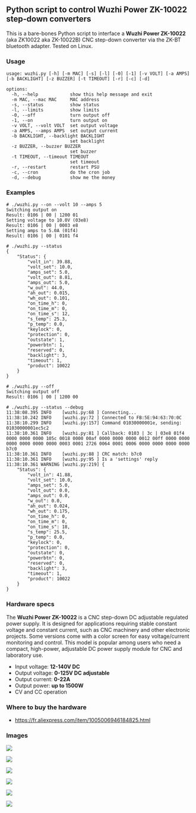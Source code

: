 ## Python script to control Wuzhi Power ZK-10022 step-down converters

This is a bare-bones Python script to interface a **Wuzhi Power ZK-10022** (aka ZK10022 aka ZK-10022B) CNC step-down converter via the ZK-BT bluetooth adapter. Tested on Linux.

### Usage

```
usage: wuzhi.py [-h] [-m MAC] [-s] [-l] [-0] [-1] [-v VOLT] [-a AMPS] [-b BACKLIGHT] [-z BUZZER] [-t TIMEOUT] [-r] [-c] [-d]

options:
  -h, --help            show this help message and exit
  -m MAC, --mac MAC     MAC address
  -s, --status          show status
  -l, --limits          show limits
  -0, --off             turn output off
  -1, --on              turn output on
  -v VOLT, --volt VOLT  set output voltage
  -a AMPS, --amps AMPS  set output current
  -b BACKLIGHT, --backlight BACKLIGHT
                        set backlight
  -z BUZZER, --buzzer BUZZER
                        set buzzer
  -t TIMEOUT, --timeout TIMEOUT
                        set timeout
  -r, --restart         restart PSU
  -c, --cron            do the cron job
  -d, --debug           show me the money
```

### Examples

```
# ./wuzhi.py --on --volt 10 --amps 5
Switching output on
Result: 0106 | 00 | 1200 01
Setting voltage to 10.0V (03e8)
Result: 0106 | 00 | 0003 e8
Setting amps to 5.0A (01f4)
Result: 0106 | 00 | 0101 f4

# ./wuzhi.py --status
{
    "Status": {
        "volt_in": 39.88,
        "volt_set": 10.0,
        "amps_set": 5.0,
        "volt_out": 8.81,
        "amps_out": 5.0,
        "w_out": 44.0,
        "ah_out": 0.015,
        "wh_out": 0.101,
        "on_time_h": 0,
        "on_time_m": 0,
        "on_time_s": 12,
        "s_temp": 25.3,
        "p_temp": 0.0,
        "keylock": 0,
        "protection": 0,
        "outstate": 1,
        "powerbtn": 1,
        "reserved": 0,
        "backlight": 3,
        "timeout": 1,
        "product": 10022
    }
}

# ./wuzhi.py --off
Switching output off
Result: 0106 | 00 | 1200 00

# ./wuzhi.py --status --debug
11:38:08.395 INFO    [wuzhi.py:68 ] Connecting...
11:38:10.242 INFO    [wuzhi.py:72 ] Connected to FB:5E:94:63:70:0C
11:38:10.299 INFO    [wuzhi.py:157] Command 01030000001e, sending: 01030000001ec5c2
11:38:10.361 INFO    [wuzhi.py:81 ] Callback: 0103 | 3c | 03e8 01f4 0000 0000 0000 105c 0018 0000 00af 0000 0000 0000 0012 00ff 0000 0000 0000 0000 0000 0000 0003 0001 2726 0064 0001 0006 0000 0000 0000 0000 b7c0
11:38:10.361 INFO    [wuzhi.py:88 ] CRC match: b7c0
11:38:10.361 INFO    [wuzhi.py:95 ] Is a 'settings' reply
11:38:10.361 WARNING [wuzhi.py:219] {
    "Status": {
        "volt_in": 41.88,
        "volt_set": 10.0,
        "amps_set": 5.0,
        "volt_out": 0.0,
        "amps_out": 0.0,
        "w_out": 0.0,
        "ah_out": 0.024,
        "wh_out": 0.175,
        "on_time_h": 0,
        "on_time_m": 0,
        "on_time_s": 18,
        "s_temp": 25.5,
        "p_temp": 0.0,
        "keylock": 0,
        "protection": 0,
        "outstate": 0,
        "powerbtn": 0,
        "reserved": 0,
        "backlight": 3,
        "timeout": 1,
        "product": 10022
    }
}
```

### Hardware specs

The **Wuzhi Power ZK-10022** is a CNC step-down DC adjustable regulated power supply. It is designed
for applications requiring stable constant voltage and constant current, such as CNC machinery and
other electronic projects. Some versions come with a color screen for easy voltage/current monitoring
and control. This model is popular among users who need a compact, high-power, adjustable DC power
supply module for CNC and laboratory use.

* Input voltage: **12-140V DC**
* Output voltage: **0-125V DC adjustable**
* Output current: **0-22A**
* Output power: **up to 1500W**
* CV and CC operation

### Where to buy the hardware

* https://fr.aliexpress.com/item/1005006946184825.html

### Images

![](img/1.jpg)

![](img/2.png)

![](img/3.png)

![](img/4.png)

![](img/5.png)

![](https://komarev.com/ghpvc/?username=0x3dlux-zk10022)
